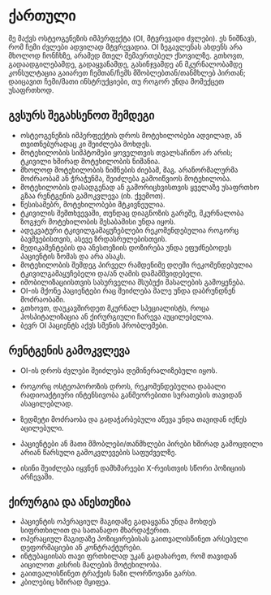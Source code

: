 # ქართული

მე მაქვს ოსტეოგენეზის იმპერფექტა (OI, მტვრევადი ძვლები).
ეს ნიშნავს, რომ ჩემი ძვლები ადვილად მტვრევადია.
OI ზეგავლენას ახდენს არა მხოლოდ ჩონჩხზე, არამედ მთელ შემაერთებელ ქსოვილზე.
გთხოვთ, გადაადგილებამდე, გადაყვანამდე, გასინჯვამდე ან მკურნალობამდე კონსულტაცია გაიარეთ ჩემთან/ჩემს მშობლებთან/თანმხლებ პირთან;
დაიცავით ჩემი/მათი ინსტრუქციები, თუ როგორ უნდა მომექცეთ უსაფრთხოდ.

## გვსურს შეგახსენოთ შემდეგი
- ოსტეოგენეზის იმპერფექტის დროს მოტეხილობები ადვილად, ან თვითნებურადაც კი შეიძლება მოხდეს.
- მოტეხილობის სიმპტომები ყოველთვის თვალსაჩინო არ არის; ტკივილი ხშირად მოტეხილობის ნიშანია.
- მხოლოდ მოტეხილობის ნიშნების ძიებამ, მაგ. არანორმალურმა მოძრაობამ ან ჭრაჭუნმა, შეიძლება გამოიწვიოს მოტეხილობა.
- მოტეხილობის დასადგენად ან გამორიცხვისთვის ყველაზე უსაფრთხო გზაა რენტგენის გამოკვლევა (იხ. ქვემოთ).
- წესისამებრ, მოტეხილობები მტკივნეულია.
- ტკივილის შემთხვევაში, თუნდაც დიაგნოზის გარეშე, მკურნალობა ზოგჯერ მოტეხილობის შესაბამისი უნდა იყოს.
- ადეკვატური ტკივილგამაყუჩებლები რეკომენდებულია როგორც ბავშვებისთვის, ასევე ზრდასრულებისთვის.
- მედიკამენტების და ანესთეზიის დოზირება უნდა ეფუძნებოდეს პაციენტის ზომას და არა ასაკს.
- მოტეხილობის შემდეგ პირველ რამდენიმე დღეში რეკომენდებულია ტკივილგამაყუჩებელი და/ან ღამის დამამშვიდებელი.
- იმობილიზაციისთვის სასურველია მსუბუქი მასალების გამოყენება.
- OI-ის მქონე პაციენტები რაც შეიძლება მალე უნდა დაბრუნდნენ მოძრაობაში.
- გთხოვთ, დაუკავშირდეთ მკურნალ სპეციალისტს, როცა ჰოსპიტალიზაცია ან ქირურგიული ჩარევა აუცილებელია.
- ბევრ OI პაციენტს აქვს სმენის პრობლემები.

## რენტგენის გამოკვლევა
- OI-ის დროს ძვლები შეიძლება დემინერალიზებული იყოს.
- როგორც ოსტეოპოროზის დროს, რეკომენდებულია დაბალი რადიოაქტიური ინტენსივობა განმეორებითი სურათების თავიდან ასაცილებლად.

- ზედმეტი მოძრაობა და გადაჭარბებული აწევა უნდა თავიდან იქნეს აცილებული.
- პაციენტები ან მათი მშობლები/თანმხლები პირები ხშირად გამოცდილი არიან წარსული გამოკვლევების საფუძველზე.
- ისინი შეიძლება იყვნენ დამხმარეები X-რეისთვის სწორი პოზიციის არჩევაში.

## ქირურგია და ანესთეზია
- პაციენტის ოპერაციულ მაგიდაზე გადაყვანა უნდა მოხდეს სიფრთხილით და სათანადო მხარდაჭერით.
- ოპერაციულ მაგიდაზე პოზიცირებისას გაითვალისწინეთ არსებული დეფორმაციები ან კონტრაქტურები.
- ინტუბაციისას თავი ფრთხილად უკან გადახარეთ, რომ თავიდან აიცილოთ კისრის მალების მოტეხილობა.
- გაითვალისწინეთ ტრაქეის ნაზი ლორწოვანი გარსი.
- კბილებიც ხშირად მყიფეა.